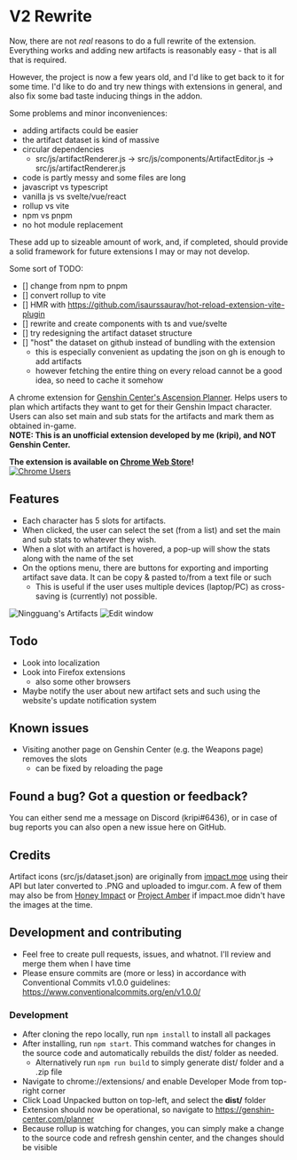 # V2 Rewrite

Now, there are not *real* reasons to do a full rewrite of the extension.
Everything works and adding new artifacts is reasonably easy - that is all that is required.

However, the project is now a few years old, and I'd like to get back to it for some time.
I'd like to do and try new things with extensions in general, and also fix some bad taste inducing things in the addon.

Some problems and minor inconveniences:
- adding artifacts could be easier
- the artifact dataset is kind of massive
- circular dependencies
  - src/js/artifactRenderer.js -> src/js/components/ArtifactEditor.js -> src/js/artifactRenderer.js
- code is partly messy and some files are long
- javascript vs typescript
- vanilla js vs svelte/vue/react
- rollup vs vite
- npm vs pnpm
- no hot module replacement

These add up to sizeable amount of work, and, if completed, should provide a solid framework for future extensions I may or may not develop.

Some sort of TODO:
- [] change from npm to pnpm
- [] convert rollup to vite
- [] HMR with https://github.com/isaurssaurav/hot-reload-extension-vite-plugin
- [] rewrite and create components with ts and vue/svelte
- [] try redesigning the artifact dataset structure
- [] "host" the dataset on github instead of bundling with the extension
  - this is especially convenient as updating the json on gh is enough to add artifacts
  - however fetching the entire thing on every reload cannot be a good idea, so need to cache it somehow

A chrome extension for [Genshin Center's Ascension Planner](https://genshin-center.com/planner). Helps users to plan which artifacts they want to get for their Genshin Impact character. Users can also set main and sub stats for the artifacts and mark them as obtained in-game.
<br>
**NOTE: This is an unofficial extension developed by me (kripi), and NOT Genshin Center.**

**The extension is available on [Chrome Web Store](https://chrome.google.com/webstore/detail/artifacts-for-genshin-pla/jleonalkkhbfeafkmfgofopiadjkalno)!**
<br>
[![Chrome Users](https://img.shields.io/endpoint?url=https://untitled-o1ez295tqzik.runkit.sh/)](https://chrome.google.com/webstore/detail/artifacts-for-genshin-cen/jleonalkkhbfeafkmfgofopiadjkalno)

## Features
- Each character has 5 slots for artifacts.
- When clicked, the user can select the set (from a list) and set the main and sub stats to whatever they wish.
- When a slot with an artifact is hovered, a pop-up will show the stats along with the name of the set
- On the options menu, there are buttons for exporting and importing artifact save data. It can be copy & pasted to/from a text file or such
  - This is useful if the user uses multiple devices (laptop/PC) as cross-saving is (currently) not possible.

![Ningguang's Artifacts](https://i.imgur.com/aZwUY54.png "Ningguang's Artifacts")
![Edit window](https://i.imgur.com/f2Kxnq7.png)

## Todo
- Look into localization
- Look into Firefox extensions
  - also some other browsers
- Maybe notify the user about new artifact sets and such using the website's update notification system

## Known issues
- Visiting another page on Genshin Center (e.g. the Weapons page) removes the slots
  - can be fixed by reloading the page

## Found a bug? Got a question or feedback?
You can either send me a message on Discord (kripi#6436), or in case of bug reports you can also open a new issue here on GitHub.

## Credits
Artifact icons (src/js/dataset.json) are originally from [impact.moe](https://impact.moe/) using their API but later converted to .PNG and uploaded to imgur.com.
A few of them may also be from [Honey Impact](https://genshin.honeyhunterworld.com/) or [Project Amber](https://ambr.top/en) if impact.moe didn't have the images at the time.

## Development and contributing
- Feel free to create pull requests, issues, and whatnot. I'll review and merge them when I have time
- Please ensure commits are (more or less) in accordance with Conventional Commits v1.0.0 guidelines: https://www.conventionalcommits.org/en/v1.0.0/

### Development
- After cloning the repo locally, run `npm install` to install all packages
- After installing, run `npm start`. This command watches for changes in the source code and automatically rebuilds the dist/ folder as needed.
  - Alternatively run `npm run build` to simply generate dist/ folder and a .zip file
- Navigate to chrome://extensions/ and enable Developer Mode from top-right corner
- Click Load Unpacked button on top-left, and select the **dist/** folder
- Extension should now be operational, so navigate to https://genshin-center.com/planner
- Because rollup is watching for changes, you can simply make a change to the source code and refresh genshin center, and the changes should be visible
